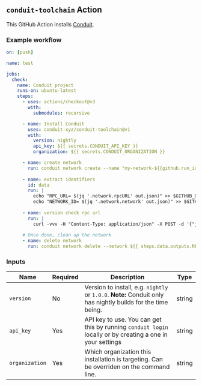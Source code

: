 ## `conduit-toolchain` Action

This GitHub Action installs [Conduit](https://github.com/conduit-xyz/conduit-cli).

### Example workflow

```yml
on: [push]

name: test

jobs:
  check:
    name: Conduit project
    runs-on: ubuntu-latest
    steps:
      - uses: actions/checkout@v3
        with:
          submodules: recursive

      - name: Install Conduit
        uses: conduit-xyz/conduit-toolchain@v1
        with:
          version: nightly
          api_key: ${{ secrets.CONDUIT_API_KEY }}
          organization: ${{ secrets.CONDUIT_ORGANIZATION }}

      - name: create network
        run: conduit network create --name "my-network-${{github.run_id}}" > out.json
      
      - name: extract identifiers
        id: data
        run: |
          echo "RPC_URL= $(jq '.network.rpcURL' out.json)" >> $GITHUB_OUTPUT
          echo "NETWORK_ID= $(jq '.network.network' out.json)" >> $GITHUB_OUTPUT
 
      - name: version check rpc url
        run: |
          curl -vvv -H "Content-Type: application/json" -X POST -d '{"jsonrpc":"2.0","method":"web3_clientVersion","params":[],"id":67}' ${{ steps.data.outputs.RPC_URL }}
      
      # Once done, clean up the network
      - name: delete network
        run: conduit network delete --network ${{ steps.data.outputs.NETWORK_ID }}
```

### Inputs

| **Name**  | **Required** | **Description**                                                                                               | **Type** |
|-----------|--------------|---------------------------------------------------------------------------------------------------------------|----------|
| `version` | No          | Version to install, e.g. `nightly` or `1.0.0`.  **Note:** Conduit only has nightly builds for the time being. | string   |
| `api_key` | Yes          | API key to use. You can get this by running `conduit login` locally or by creating a one in your settings | string   |
| `organization` | Yes          | Which organization this installation is targeting. Can be overriden on the command line. | string   |
